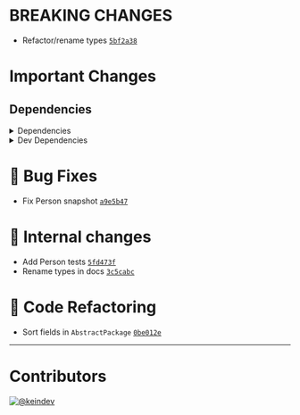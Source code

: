 # BREAKING CHANGES

- Refactor/rename types [`5bf2a38`](https://github.com/keindev/package-json-helper/commit/5bf2a385d386cde86723efdd41000c62edb891ec)

# Important Changes

## Dependencies

<details>
<summary>Dependencies</summary>

- Changed **[semver](https://www.npmjs.com/package/semver)** from `^7.3.8` to `^7.5.4`
- Bumped **[execa](https://www.npmjs.com/package/execa)** from `^6.1.0` to `^7.1.1`

</details>

<details>
<summary>Dev Dependencies</summary>

- Changed **[@tagproject/docs-shared-config](https://www.npmjs.com/package/@tagproject/docs-shared-config)** from `^1.1.2` to `^1.1.3`
- Changed **[@tagproject/ts-package-shared-config](https://www.npmjs.com/package/@tagproject/ts-package-shared-config)** from `^10.0.2` to `^10.2.0`
- Changed **[@tagproject/vscode-shared-config](https://www.npmjs.com/package/@tagproject/vscode-shared-config)** from `^2.0.5` to `^2.0.10`
- Changed **[@types/jest](https://www.npmjs.com/package/@types/jest)** from `^29.2.3` to `^29.5.3`
- Changed **[@types/semver](https://www.npmjs.com/package/@types/semver)** from `^7.3.13` to `^7.5.0`
- Changed **[changelog-guru](https://www.npmjs.com/package/changelog-guru)** from `^4.0.8` to `^4.0.9`
- Changed **[cspell](https://www.npmjs.com/package/cspell)** from `^6.14.3` to `^6.31.2`
- Changed **[eslint](https://www.npmjs.com/package/eslint)** from `^8.28.0` to `^8.45.0`
- Changed **[eslint-config-prettier](https://www.npmjs.com/package/eslint-config-prettier)** from `^8.5.0` to `^8.8.0`
- Changed **[eslint-plugin-import](https://www.npmjs.com/package/eslint-plugin-import)** from `^2.26.0` to `^2.27.5`
- Changed **[eslint-plugin-jest](https://www.npmjs.com/package/eslint-plugin-jest)** from `^27.1.5` to `^27.2.3`
- Changed **[ghinfo](https://www.npmjs.com/package/ghinfo)** from `^3.0.8` to `^3.0.11`
- Changed **[husky](https://www.npmjs.com/package/husky)** from `^8.0.2` to `^8.0.3`
- Changed **[jest](https://www.npmjs.com/package/jest)** from `^29.3.1` to `^29.6.1`
- Changed **[ts-jest](https://www.npmjs.com/package/ts-jest)** from `^29.0.3` to `^29.1.1`
- Bumped **[@types/node](https://www.npmjs.com/package/@types/node)** from `^18.11.9` to `^20.4.4`
- Bumped **[@typescript-eslint/eslint-plugin](https://www.npmjs.com/package/@typescript-eslint/eslint-plugin)** from `^5.44.0` to `^6.1.0`
- Bumped **[@typescript-eslint/parser](https://www.npmjs.com/package/@typescript-eslint/parser)** from `^5.44.0` to `^6.1.0`
- Bumped **[prettier](https://www.npmjs.com/package/prettier)** from `^2.7.1` to `^3.0.0`
- Bumped **[rimraf](https://www.npmjs.com/package/rimraf)** from `^3.0.2` to `^5.0.1`
- Bumped **[typescript](https://www.npmjs.com/package/typescript)** from `^4.9.3` to `^5.1.6`

</details>

# :bug: Bug Fixes

- Fix Person snapshot [`a9e5b47`](https://github.com/keindev/package-json-helper/commit/a9e5b47b4216b6bf3f6ff1546c20af5d3a54d7c9)

# :memo: Internal changes

- Add Person tests [`5fd473f`](https://github.com/keindev/package-json-helper/commit/5fd473f0bf27a16ec0eb2e1390d409b42a5ea56d)
- Rename types in docs [`3c5cabc`](https://github.com/keindev/package-json-helper/commit/3c5cabc205d8417339f4e43b70ed06e1d9958e6f)

# :wrench: Code Refactoring

- Sort fields in `AbstractPackage` [`0be012e`](https://github.com/keindev/package-json-helper/commit/0be012ec3c3a49a780429b5d42c20fd016ab1c17)

---

# Contributors

[![@keindev](https://avatars.githubusercontent.com/u/4527292?v=4&s=40)](https://github.com/keindev)
